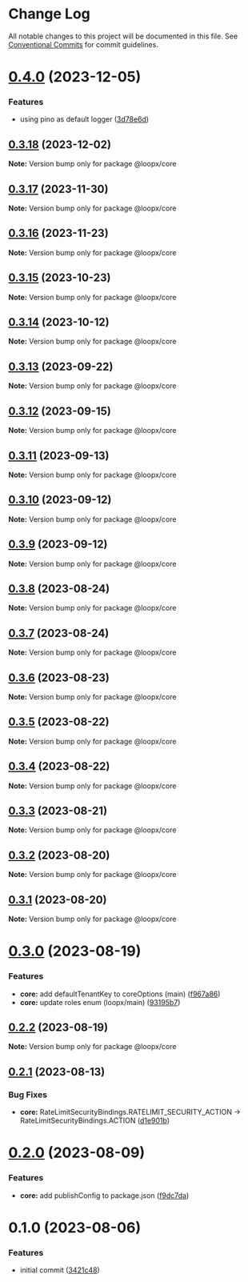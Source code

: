 # Change Log

All notable changes to this project will be documented in this file.
See [Conventional Commits](https://conventionalcommits.org) for commit guidelines.

# [0.4.0](https://gitr.net/betaly/loopx/compare/@loopx/core@0.3.18...@loopx/core@0.4.0) (2023-12-05)


### Features

* using pino as default logger ([3d78e6d](https://gitr.net/betaly/loopx/commits/3d78e6d5fa9e3a356a24263365aeeecfb0bc3fe9))





## [0.3.18](https://gitr.net/betaly/loopx/compare/@loopx/core@0.3.17...@loopx/core@0.3.18) (2023-12-02)

**Note:** Version bump only for package @loopx/core





## [0.3.17](https://gitr.net/betaly/loopx/compare/@loopx/core@0.3.16...@loopx/core@0.3.17) (2023-11-30)

**Note:** Version bump only for package @loopx/core





## [0.3.16](https://gitr.net/betaly/loopx/compare/@loopx/core@0.3.15...@loopx/core@0.3.16) (2023-11-23)

**Note:** Version bump only for package @loopx/core





## [0.3.15](https://gitr.net/betaly/loopx/compare/@loopx/core@0.3.14...@loopx/core@0.3.15) (2023-10-23)

**Note:** Version bump only for package @loopx/core





## [0.3.14](https://gitr.net/betaly/loopx/compare/@loopx/core@0.3.13...@loopx/core@0.3.14) (2023-10-12)

**Note:** Version bump only for package @loopx/core





## [0.3.13](https://gitr.net/betaly/loopx/compare/@loopx/core@0.3.12...@loopx/core@0.3.13) (2023-09-22)

**Note:** Version bump only for package @loopx/core





## [0.3.12](https://gitr.net/betaly/loopx/compare/@loopx/core@0.3.11...@loopx/core@0.3.12) (2023-09-15)

**Note:** Version bump only for package @loopx/core





## [0.3.11](https://gitr.net/betaly/loopx/compare/@loopx/core@0.3.10...@loopx/core@0.3.11) (2023-09-13)

**Note:** Version bump only for package @loopx/core





## [0.3.10](https://gitr.net/betaly/loopx/compare/@loopx/core@0.3.9...@loopx/core@0.3.10) (2023-09-12)

**Note:** Version bump only for package @loopx/core





## [0.3.9](https://gitr.net/betaly/loopx/compare/@loopx/core@0.3.8...@loopx/core@0.3.9) (2023-09-12)

**Note:** Version bump only for package @loopx/core





## [0.3.8](https://gitr.net/betaly/loopx/compare/@loopx/core@0.3.7...@loopx/core@0.3.8) (2023-08-24)

**Note:** Version bump only for package @loopx/core





## [0.3.7](https://gitr.net/betaly/loopx/compare/@loopx/core@0.3.6...@loopx/core@0.3.7) (2023-08-24)

**Note:** Version bump only for package @loopx/core





## [0.3.6](https://gitr.net/betaly/loopx/compare/@loopx/core@0.3.5...@loopx/core@0.3.6) (2023-08-23)

**Note:** Version bump only for package @loopx/core





## [0.3.5](https://gitr.net/betaly/loopx/compare/@loopx/core@0.3.4...@loopx/core@0.3.5) (2023-08-22)

**Note:** Version bump only for package @loopx/core





## [0.3.4](https://gitr.net/betaly/loopx/compare/@loopx/core@0.3.3...@loopx/core@0.3.4) (2023-08-22)

**Note:** Version bump only for package @loopx/core





## [0.3.3](https://gitr.net/betaly/loopx/compare/@loopx/core@0.3.2...@loopx/core@0.3.3) (2023-08-21)

**Note:** Version bump only for package @loopx/core





## [0.3.2](https://gitr.net/betaly/loopx/compare/@loopx/core@0.3.1...@loopx/core@0.3.2) (2023-08-20)

**Note:** Version bump only for package @loopx/core





## [0.3.1](https://gitr.net/betaly/loopx/compare/@loopx/core@0.3.0...@loopx/core@0.3.1) (2023-08-20)

**Note:** Version bump only for package @loopx/core





# [0.3.0](https://gitr.net/betaly/loopx/compare/@loopx/core@0.2.2...@loopx/core@0.3.0) (2023-08-19)


### Features

* **core:** add defaultTenantKey to coreOptions (main) ([f967a86](https://gitr.net/betaly/loopx/commits/f967a86445ba2f7a525201c373652859d12dd9d3))
* **core:** update roles enum (loopx/main) ([93195b7](https://gitr.net/betaly/loopx/commits/93195b7e1b0f464c57f5fb9afb88752f9dab6b2a))





## [0.2.2](https://gitr.net/betaly/loopx/compare/@loopx/core@0.2.1...@loopx/core@0.2.2) (2023-08-19)

**Note:** Version bump only for package @loopx/core





## [0.2.1](https://gitr.net/betaly/loopx/compare/@loopx/core@0.2.0...@loopx/core@0.2.1) (2023-08-13)


### Bug Fixes

* **core:**  RateLimitSecurityBindings.RATELIMIT_SECURITY_ACTION -> RateLimitSecurityBindings.ACTION ([d1e901b](https://gitr.net/betaly/loopx/commits/d1e901b9e90d3e3c0ecc8d51887cb85ac4817327))





# [0.2.0](https://gitr.net/betaly/loopx/compare/@loopx/core@0.1.0...@loopx/core@0.2.0) (2023-08-09)


### Features

* **core:** add publishConfig to package.json ([f9dc7da](https://gitr.net/betaly/loopx/commits/f9dc7dadbb401216bacce2d0164266dd128535e2))





# 0.1.0 (2023-08-06)


### Features

* initial commit ([3421c48](https://gitr.net/betaly/loopx/commits/3421c48046c094d0f6e1e68a2fbf35b5facd6736))
